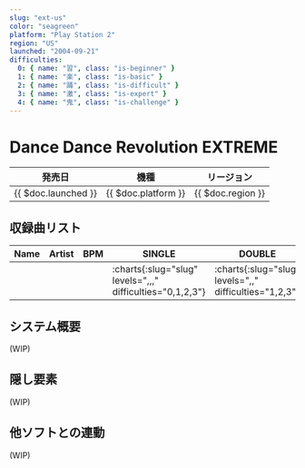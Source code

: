 ```yaml
---
slug: "ext-us"
color: "seagreen"
platform: "Play Station 2"
region: "US"
launched: "2004-09-21"
difficulties:
  0: { name: "習", class: "is-beginner" }
  1: { name: "楽", class: "is-basic" }
  2: { name: "踊", class: "is-difficult" }
  3: { name: "激", class: "is-expert" }
  4: { name: "鬼", class: "is-challenge" }
---
```


# Dance Dance Revolution EXTREME

|発売日|機種|リージョン|
|------|----|---------|
|{{ $doc.launched }}|{{ $doc.platform }}|{{ $doc.region }}|

## 収録曲リスト

|Name|Artist|BPM|SINGLE|DOUBLE|
|----|------|---|------|------|
|[](/songs/)|||:charts{:slug="slug" levels=",,," difficulties="0,1,2,3"}|:charts{:slug="slug" levels=",," difficulties="1,2,3"}|

## システム概要

(WIP)

## 隠し要素

(WIP)

## 他ソフトとの連動

(WIP)
